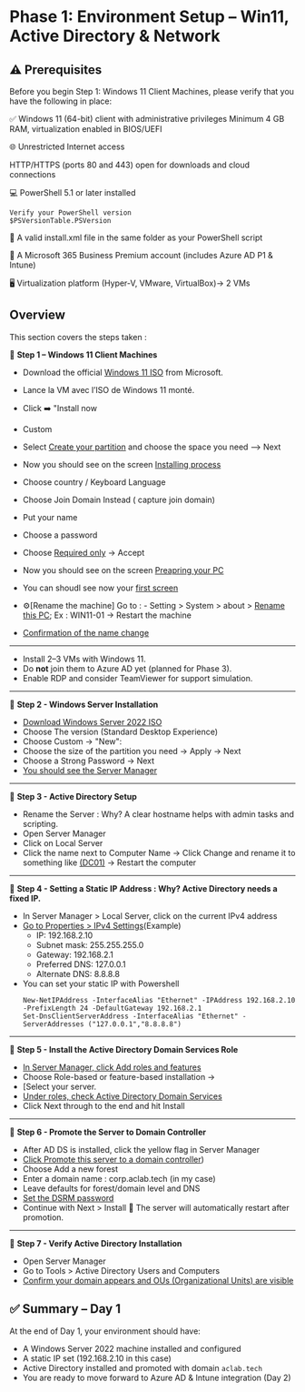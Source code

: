 # Phase 1: Environment Setup – Win11, Active Directory & Network


## ⚠️ Prerequisites
Before you begin Step 1: Windows 11 Client Machines, please verify that you have the following in place:

✅ Windows 11 (64-bit) client with administrative privileges
     Minimum 4 GB RAM, virtualization enabled in BIOS/UEFI

🌐 Unrestricted Internet access

HTTP/HTTPS (ports 80 and 443) open for downloads and cloud connections

💻 PowerShell 5.1 or later installed
```
Verify your PowerShell version
$PSVersionTable.PSVersion
```
📄 A valid install.xml file in the same folder as your PowerShell script

🔐 A Microsoft 365 Business Premium account (includes Azure AD P1 & Intune)

🖥️ Virtualization platform (Hyper-V, VMware, VirtualBox)-> 2 VMs

## Overview
This section covers the steps taken :

🔴 **Step 1 – Windows 11 Client Machines**

   - Download the official [Windows 11 ISO](https://www.microsoft.com/en-us/software-download/windows11) from Microsoft.
   - Lance la VM avec l’ISO de Windows 11 monté.
   - Click ➡️ "Install now
   - Custom
   - Select [Create your partition](https://github.com/AliChoukatli/CyberShield-Enterprise/blob/main/Screenshots/Day1_Installation_AD/Create_Partition.png) and choose the space you need --> Next
   - Now you should see on the screen [Installing process](https://github.com/AliChoukatli/CyberShield-Enterprise/blob/main/Screenshots/Day1_Installation_AD/Installing_Win11.png)
   - Choose country / Keyboard Language
   - Choose Join Domain Instead ( capture join domain)
   - Put your name
   - Choose a password
   - Choose [Required only](https://github.com/AliChoukatli/CyberShield-Enterprise/blob/main/Screenshots/Day1_Installation_AD/Required%20only.png) -> Accept 
   - Now you should see on the screen [Preapring your PC](https://github.com/AliChoukatli/CyberShield-Enterprise/blob/main/Screenshots/Day1_Installation_AD/preparing%20pc.png)

   - You can shoudl see now your [first screen](https://github.com/AliChoukatli/CyberShield-Enterprise/blob/main/Screenshots/Day1_Installation_AD/win11_first_screen.png)
   -  ⚙️[Rename the machine]
          Go to : 
          - Setting > System > about > [Rename this PC]((https://github.com/AliChoukatli/CyberShield-Enterprise/blob/main/Screenshots/Day1_Installation_AD/rename_win11.png)); Ex : WIN11-01  -> Restart the machine 
   
   -  [Confirmation of the name change](https://github.com/AliChoukatli/CyberShield-Enterprise/blob/main/Screenshots/Day1_Installation_AD/rename_confirmation.png)

---

   - Install 2–3 VMs with Windows 11.
   - Do **not** join them to Azure AD yet (planned for Phase 3).
   - Enable RDP and consider TeamViewer for support simulation.

---
🔴 **Step 2 - Windows Server Installation**

   - [Download Windows Server 2022 ISO](https://www.microsoft.com/fr-fr/evalcenter/download-windows-server-2022)
   - Choose The version (Standard Desktop Experience)
   - Choose Custom → "New":
   - Choose the size of the partition you need -> Apply -> Next
   - Choose a Strong Password -> Next
   - [You should see the Server Manager](https://github.com/AliChoukatli/SecureIT-for-SMB/blob/main/Screenshots/Day1_Installation_AD/win_serv_1st_screen.png)
---
     
🔴 **Step 3 - Active Directory Setup**

   - Rename the Server : Why? A clear hostname helps with admin tasks and scripting.
   - Open Server Manager
   - Click on Local Server
   - Click the name next to Computer Name -> Click Change and rename it to something like [(DC01)](https://github.com/AliChoukatli/SecureIT-for-SMB/blob/main/Screenshots/Day1_Installation_AD/Capture_name.png)
     -> Restart the computer 
---
     
🔴 **Step 4 - Setting a Static IP Address : Why? Active Directory needs a fixed IP.**

   - In Server Manager > Local Server, click on the current IPv4 address
   - [Go to Properties > IPv4 Settings](https://github.com/AliChoukatli/CyberShield-Enterprise/blob/main/Screenshots/Day1_Installation_AD/Set_ip.png)(Example)
     - IP: 192.168.2.10
     - Subnet mask: 255.255.255.0
     - Gateway: 192.168.2.1
     - Preferred DNS: 127.0.0.1 
     - Alternate DNS: 8.8.8.8
   - You can set your static IP with Powershell
     ```
     New-NetIPAddress -InterfaceAlias "Ethernet" -IPAddress 192.168.2.10 -PrefixLength 24 -DefaultGateway 192.168.2.1
     Set-DnsClientServerAddress -InterfaceAlias "Ethernet" -ServerAddresses ("127.0.0.1","8.8.8.8")
     ```
---

 🔴 **Step 5 - Install the Active Directory Domain Services Role**
 
   - [In Server Manager, click Add roles and features](https://github.com/AliChoukatli/CyberShield-Enterprise/blob/main/Screenshots/Day1_Installation_AD/AD_add_role.png)
   - Choose Role-based or feature-based installation ->
   - [Select your server.
   - [Under roles, check Active Directory Domain Services](https://github.com/AliChoukatli/SecureIT-for-SMB/blob/main/Screenshots/Day1_Installation_AD/select_ADDS.png)
   - Click Next through to the end and hit Install
---

 🔴 **Step 6 - Promote the Server to Domain Controller**

   - After AD DS is installed, click the yellow flag in Server Manager
   - [Click Promote this server to a domain controller](https://github.com/AliChoukatli/CyberShield-Enterprise/blob/main/Screenshots/Day1_Installation_AD/Promote_server.png))
   - Choose Add a new forest
   - Enter a domain name : corp.aclab.tech (in my case)
   - Leave defaults for forest/domain level and DNS
   - [Set the DSRM password](https://github.com/AliChoukatli/CyberShield-Enterprise/blob/main/Screenshots/Day1_Installation_AD/Domain%20controller.png)
   - Continue with Next > Install
🔁 The server will automatically restart after promotion.
---

🔴 **Step 7 - Verify Active Directory Installation**

   - Open Server Manager
   - Go to Tools > Active Directory Users and Computers
   - [Confirm your domain appears and OUs (Organizational Units) are visible](https://github.com/AliChoukatli/CyberShield-Enterprise/blob/main/Screenshots/Day1_Installation_AD/AD_verification.png)


## ✅ Summary – Day 1
At the end of Day 1, your environment should have:
- A Windows Server 2022 machine installed and configured
- A static IP set (192.168.2.10 in this case)
- Active Directory installed and promoted with domain `aclab.tech`
- You are ready to move forward to Azure AD & Intune integration (Day 2)

